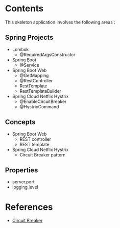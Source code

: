 # Contents
This skeleton application involves the following areas :

## Spring Projects
* Lombok
    - @RequiredArgsConstructor
* Spring Boot
    - @Service
* Spring Boot Web
    - @GetMapping
    - @RestController
    - RestTemplate
    - RestTemplateBuilder
* Spring Cloud Netflix Hystrix
    - @EnableCircuitBreaker
    - @HystrixCommand

## Concepts
* Spring Boot Web
    - REST controller
    - REST template
* Spring Cloud Netflix Hystrix
    - Circuit Breaker pattern

## Properties
* server.port
* logging.level

# References
* [Circuit Breaker](https://spring.io/guides/gs/circuit-breaker/)
